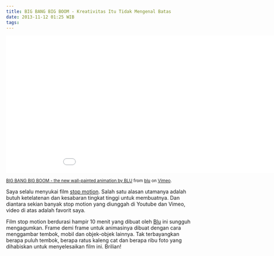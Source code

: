 ```yaml
---
title: BIG BANG BIG BOOM - Kreativitas Itu Tidak Mengenal Batas
date: 2013-11-12 01:25 WIB
tags:
---
```


<iframe src="//player.vimeo.com/video/13085676" width="1000" height="375" frameborder="0" webkitallowfullscreen mozallowfullscreen allowfullscreen></iframe> <p><small><a href="http://vimeo.com/13085676">BIG BANG BIG BOOM - the new wall-painted animation by BLU</a> from <a href="http://vimeo.com/blu">blu</a> on <a href="https://vimeo.com">Vimeo</a>.</small></p>

Saya selalu menyukai film [stop motion][2]. Salah satu alasan utamanya adalah butuh ketelatenan dan kesabaran tingkat tinggi untuk membuatnya. Dan diantara sekian banyak stop motion yang diunggah di Youtube dan Vimeo, video di atas adalah favorit saya.

[2]: <http://en.wikipedia.org/wiki/Stop_motion>

Film stop motion berdurasi hampir 10 menit yang dibuat oleh [Blu][1] ini sungguh mengagumkan. Frame demi frame untuk animasinya dibuat dengan cara menggambar tembok, mobil dan objek-objek lainnya. Tak terbayangkan berapa puluh tembok, berapa ratus kaleng cat dan berapa ribu foto yang dihabiskan untuk menyelesaikan film ini. Brilian!

[1]: <http://en.wikipedia.org/wiki/Blu_(artist)>
